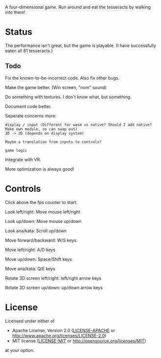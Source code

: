 A four-dimensional game. Run around and eat the tesseracts by walking into them!

# Status

The performance isn't great, but the game is playable. (I have successfully eaten all 81 tesseracts.)

## Todo

Fix the known-to-be-incorrect code. Also fix other bugs.

Make the game better. (Win screen, "nom" sound)

Do something with textures. I don't know what, but something.

Document code better.

Seperate concerns more:

	display / input (Different for wasm vs native? Should I add native? Make own module, so can swap out)
	3D -> 2D (depends on display system)

	Maybe a translation from inputs to controls?

	game logic

Integrate with VR.

More optimization is always good!

# Controls

Click above the fps counter to start.

Look left/right: Move mouse left/right

Look up/down: Move mouse up/down

Look ana/kata: Scroll up/down


Move forward/backward: W/S keys

Move left/right: A/D keys

Move up/down: Space/Shift keys

Move ana/kata: Q/E keys


Rotate 3D screen left/right: left/right arrow keys

Rotate 3D screen up/down: up/down arrow keys

# License

Licensed under either of

 * Apache License, Version 2.0
   ([LICENSE-APACHE](LICENSE-APACHE) or http://www.apache.org/licenses/LICENSE-2.0)
 * MIT license
   ([LICENSE-MIT](LICENSE-MIT) or http://opensource.org/licenses/MIT)

at your option.
